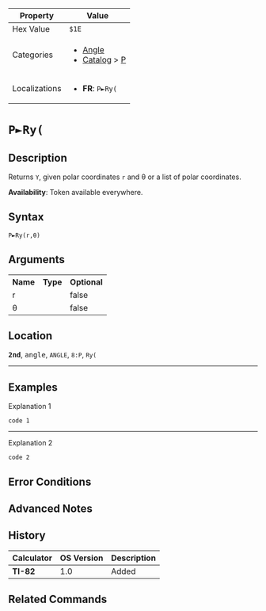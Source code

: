 | Property      | Value |
|---------------|-------|
| Hex Value     | `$1E`|
| Categories    | <ul><li>[Angle](<../categories/Angle.md>)</li><li>[Catalog](<../categories/Catalog.md>) > [P](<../categories/Catalog.md#P>)</li></ul> |
| Localizations | <ul><li><b>FR</b>: `P►Ry(`</li></ul> |

# `P►Ry(`

## Description
Returns `Y`, given polar coordinates `r` and θ or a list of polar coordinates.


<b>Availability</b>: Token available everywhere.

## Syntax
`P►Ry(r,θ)`

## Arguments
<table>
<tr><th>Name</th><th>Type</th><th>Optional</th></tr>

<tr><td>r</td><td></td><td>false</td></tr>

<tr><td>θ</td><td></td><td>false</td></tr>

</table>

## Location
<tt><kbd><b>2nd</b></kbd></tt>, <kbd>angle</kbd>, `ANGLE`, `8:P`, `Ry(`
<hr>

## Examples

Explanation 1
```ti-basic
code 1
```
---
Explanation 2
```ti-basic
code 2
```

## Error Conditions


## Advanced Notes


## History
| Calculator | OS Version | Description |
|------------|------------|-------------|
| <b>TI-82</b> | 1.0 | Added

## Related Commands

    